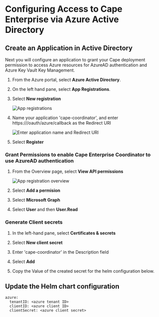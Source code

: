 # Configuring Access to Cape Enterprise via Azure Active Directory

## Create an Application in Active Directory

Next you will configure an application to grant your Cape deployment permission to access Azure resources for AzureAD authentication and Azure Key Vault Key Management.

1. From the Azure portal, select __Azure Active Directory__.

2. On the left hand pane, select __App Registrations__.

3. Select __New registration__

    ![App registrations](/assets/images/azure/app_registrations.png)

4. Name your application 'cape-coordinator', and enter https://<your cape URL>/oauth/azure/callback as the Redirect URI

    ![Enter application name and Redirect URI](/assets/images/azure/register_an_application.png)

5. Select __Register__

### Grant Permissions to enable Cape Enterprise Coordinator to use AzureAD authentication

1. From the Overview page, select __View API permissions__

    ![App registration overview](/assets/images/azure/app_registration_overview.png)

2. Select __Add a permision__

3. Select __Microsoft Graph__

4. Select __User__ and then __User.Read__

### Generate Client secrets

1. In the left-hand pane, select __Certificates & secrets__

2. Select __New client secret__

3. Enter 'cape-coordinator' in the Description field

4. Select __Add__

5. Copy the Value of the created secret for the helm configuration below.

## Update the Helm chart configuration

```
azure:
  tenantID: <azure tenant ID>
  clientID: <azure client ID>
  clientSecret: <azure client secret>
```
